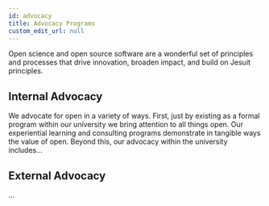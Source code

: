 ```yaml
---
id: advocacy
title: Advocacy Programs
custom_edit_url: null
---
```


Open science and open source software are a wonderful set of principles and processes that drive innovation, broaden impact, and build on Jesuit principles.

## Internal Advocacy

We advocate for open in a variety of ways. First, just by existing as a formal program within our university we bring attention to all things open. Our experiential learning and consulting programs demonstrate in tangible ways the value of open. Beyond this, our advocacy within the university includes...

## External Advocacy

...
